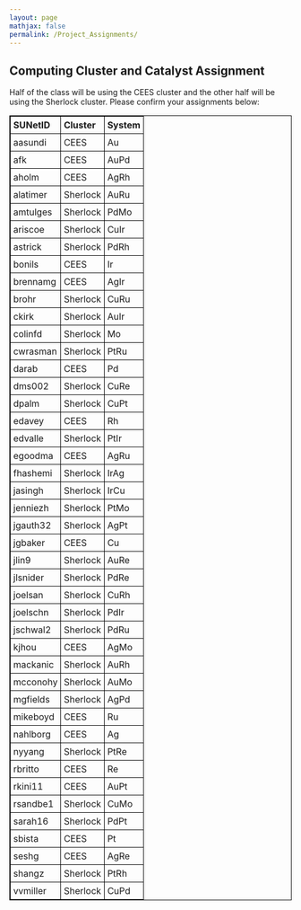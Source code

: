 ```yaml
---
layout: page
mathjax: false
permalink: /Project_Assignments/
---
```


## Computing Cluster and Catalyst Assignment

Half of the class will be using the CEES cluster and the other half will be using the Sherlock cluster. Please confirm your assignments below:
<style>
table {
    width:100%;
}
table, th, td {
    border: 1px solid black;
    border-collapse: collapse;
}
th, td {
    padding: 5px;
    text-align: left;
}
table#t01 tr:nth-child(even) {
    background-color: #eee;
}
table#t01 tr:nth-child(odd) {
   background-color:#fff;
}
table#t01 th    {
    background-color: black;
    color: white;
}
</style>
<table>
<tr>
    <th>SUNetID</th>
    <th>Cluster</th>
    <th>System</th>
</tr>
<tr>
    <td>aasundi</td>
    <td>CEES</td>
    <td>Au</td>
</tr>
<tr>
    <td>afk</td>
    <td>CEES</td>
    <td>AuPd</td>
</tr>
<tr>
    <td>aholm</td>
    <td>CEES</td>
    <td>AgRh</td>
</tr>
<tr>
    <td>alatimer</td>
    <td>Sherlock</td>
    <td>AuRu</td>
</tr>
<tr>
    <td>amtulges</td>
    <td>Sherlock</td>
    <td>PdMo</td>
</tr>
<tr>
    <td>ariscoe</td>
    <td>Sherlock</td>
    <td>CuIr</td>
</tr>
<tr>
    <td>astrick</td>
    <td>Sherlock</td>
    <td>PdRh</td>
</tr>
<tr>
    <td>bonils</td>
    <td>CEES</td>
    <td>Ir</td>
</tr>
<tr>
    <td>brennamg</td>
    <td>CEES</td>
    <td>AgIr</td>
</tr>
<tr>
    <td>brohr</td>
    <td>Sherlock</td>
    <td>CuRu</td>
</tr>
<tr>
    <td>ckirk</td>
    <td>Sherlock</td>
    <td>AuIr</td>
</tr>
<tr>
    <td>colinfd</td>
    <td>Sherlock</td>
    <td>Mo</td>
</tr>
<tr>
    <td>cwrasman</td>
    <td>Sherlock</td>
    <td>PtRu</td>
</tr>
<tr>
    <td>darab</td>
    <td>CEES</td>
    <td>Pd</td>
</tr>
<tr>
    <td>dms002</td>
    <td>Sherlock</td>
    <td>CuRe</td>
</tr>
<tr>
    <td>dpalm</td>
    <td>Sherlock</td>
    <td>CuPt</td>
</tr>
<tr>
    <td>edavey</td>
    <td>CEES</td>
    <td>Rh</td>
</tr>
<tr>
    <td>edvalle</td>
    <td>Sherlock</td>
    <td>PtIr</td>
</tr>
<tr>
    <td>egoodma</td>
    <td>CEES</td>
    <td>AgRu</td>
</tr>
<tr>
    <td>fhashemi</td>
    <td>Sherlock</td>
    <td>IrAg</td>
</tr>
<tr>
    <td>jasingh</td>
    <td>Sherlock</td>
    <td>IrCu</td>
</tr>
<tr>
    <td>jenniezh</td>
    <td>Sherlock</td>
    <td>PtMo</td>
</tr>
<tr>
    <td>jgauth32</td>
    <td>Sherlock</td>
    <td>AgPt</td>
</tr>
<tr>
    <td>jgbaker</td>
    <td>CEES</td>
    <td>Cu</td>
</tr>
<tr>
    <td>jlin9</td>
    <td>Sherlock</td>
    <td>AuRe</td>
</tr>
<tr>
    <td>jlsnider</td>
    <td>Sherlock</td>
    <td>PdRe</td>
</tr>
<tr>
    <td>joelsan</td>
    <td>Sherlock</td>
    <td>CuRh</td>
</tr>
<tr>
    <td>joelschn</td>
    <td>Sherlock</td>
    <td>PdIr</td>
</tr>
<tr>
    <td>jschwal2</td>
    <td>Sherlock</td>
    <td>PdRu</td>
</tr>
<tr>
    <td>kjhou</td>
    <td>CEES</td>
    <td>AgMo</td>
</tr>
<tr>
    <td>mackanic</td>
    <td>Sherlock</td>
    <td>AuRh</td>
</tr>
<tr>
    <td>mcconohy</td>
    <td>Sherlock</td>
    <td>AuMo</td>
</tr>
<tr>
    <td>mgfields</td>
    <td>Sherlock</td>
    <td>AgPd</td>
</tr>
<tr>
    <td>mikeboyd</td>
    <td>CEES</td>
    <td>Ru</td>
</tr>
<tr>
    <td>nahlborg</td>
    <td>CEES</td>
    <td>Ag</td>
</tr>
<tr>
    <td>nyyang</td>
    <td>Sherlock</td>
    <td>PtRe</td>
</tr>
<tr>
    <td>rbritto</td>
    <td>CEES</td>
    <td>Re</td>
</tr>
<tr>
    <td>rkini11</td>
    <td>CEES</td>
    <td>AuPt</td>
</tr>
<tr>
    <td>rsandbe1</td>
    <td>Sherlock</td>
    <td>CuMo</td>
</tr>
<tr>
    <td>sarah16</td>
    <td>Sherlock</td>
    <td>PdPt</td>
</tr>
<tr>
    <td>sbista</td>
    <td>CEES</td>
    <td>Pt</td>
</tr>
<tr>
    <td>seshg</td>
    <td>CEES</td>
    <td>AgRe</td>
</tr>
<tr>
    <td>shangz</td>
    <td>Sherlock</td>
    <td>PtRh</td>
</tr>
<tr>
    <td>vvmiller</td>
    <td>Sherlock</td>
    <td>CuPd</td>
</tr>
</table>